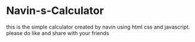 # Navin-s-Calculator
this is the simple calculator created by navin using html css and javascript.
please do like and share with your friends

